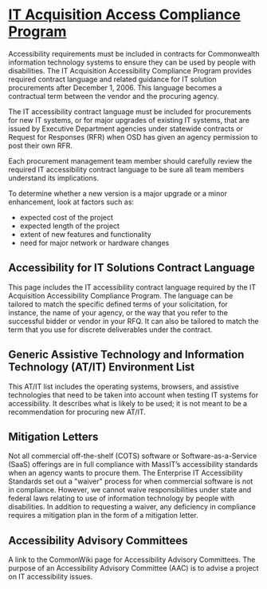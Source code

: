  # [IT Acquisition Access Compliance Program](http://www.mass.gov/anf/research-and-tech/policies-legal-and-technical-guidance/tech-guidance/accessibility-guidance/it-acquisition-access-compliance-program.html)
 
Accessibility requirements must be included in contracts for Commonwealth information technology systems to ensure they can be used by people with disabilities.  The IT Acquisition Accessibility Compliance Program provides required contract language and related guidance for IT solution procurements after December 1, 2006.  This language becomes a contractual term between the vendor and the procuring agency.

The IT accessibility contract language must be included for procurements for new IT systems, or for major upgrades of existing IT systems, that are issued by Executive Department agencies under statewide contracts or Request for Responses (RFR) when OSD has given an agency permission to post their own RFR.

Each procurement management team member should carefully review the required IT accessibility contract language to be sure all team members understand its implications.

To determine whether a new version is a major upgrade or a minor enhancement, look at factors such as:

- expected cost of the project
- expected length of the project
- extent of new features and functionality
- need for major network or hardware changes

## Accessibility for IT Solutions Contract Language

This page includes the IT accessibility contract language required by the IT Acquisition Accessibility Compliance Program.  The language can be tailored to match the specific defined terms of your solicitation, for instance, the name of your agency, or the way that you refer to the successful bidder or vendor in your RFQ.  It can also be tailored to match the term that you use for discrete deliverables under the contract.

## Generic Assistive Technology and Information Technology (AT/IT) Environment List

This AT/IT list includes the operating systems, browsers, and assistive technologies that need to be taken into account when testing IT systems for accessibility.  It describes what is likely to be used; it is not meant to be a recommendation for procuring new AT/IT.

## Mitigation Letters

Not all commercial off-the-shelf (COTS) software or Software-as-a-Service (SaaS) offerings are in full compliance with MassIT’s accessibility standards when an agency wants to procure them.  The Enterprise IT Accessibility Standards set out a "waiver" process for when commercial software is not in compliance.  However, we cannot waive responsibilities under state and federal laws relating to use of information technology by people with disabilities.  In addition to requesting a waiver, any deficiency in compliance requires a mitigation plan in the form of a mitigation letter.

## Accessibility Advisory Committees

A link to the CommonWiki page for Accessibility Advisory Committees. The purpose of an Accessibility Advisory Committee (AAC) is to advise a project on IT accessibility issues.
